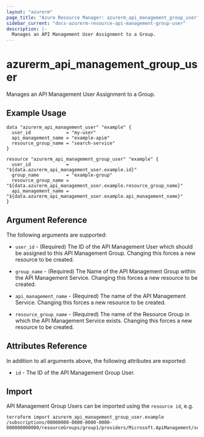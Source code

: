 ```yaml
---
layout: "azurerm"
page_title: "Azure Resource Manager: azurerm_api_management_group_user"
sidebar_current: "docs-azurerm-resource-api-management-group-user"
description: |-
  Manages an API Management User Assignment to a Group.
---
```


# azurerm_api_management_group_user

Manages an API Management User Assignment to a Group.


## Example Usage

```hcl
data "azurerm_api_management_user" "example" {
  user_id             = "my-user"
  api_management_name = "example-apim"
  resource_group_name = "search-service"
}

resource "azurerm_api_management_group_user" "example" {
  user_id             = "${data.azurerm_api_management_user.example.id}"
  group_name          = "example-group"
  resource_group_name = "${data.azurerm_api_management_user.example.resource_group_name}"
  api_management_name = "${data.azurerm_api_management_user.example.api_management_name}"
}
```


## Argument Reference

The following arguments are supported:

* `user_id` - (Required) The ID of the API Management User which should be assigned to this API Management Group. Changing this forces a new resource to be created.

* `group_name` - (Required) The Name of the API Management Group within the API Management Service. Changing this forces a new resource to be created.

* `api_management_name` - (Required) The name of the API Management Service. Changing this forces a new resource to be created.

* `resource_group_name` - (Required) The name of the Resource Group in which the API Management Service exists. Changing this forces a new resource to be created.

## Attributes Reference

In addition to all arguments above, the following attributes are exported:

* `id` - The ID of the API Management Group User.

## Import

API Management Group Users can be imported using the `resource id`, e.g.

```shell
terraform import azurerm_api_management_group_user.example /subscriptions/00000000-0000-0000-0000-000000000000/resourceGroups/group1/providers/Microsoft.ApiManagement/service/service1/groups/groupId/users/user123
```
